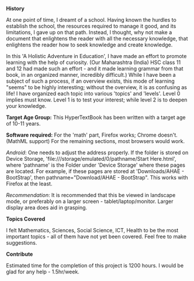 **History**

At one point of time, I dreamt of a school. Having known the hurdles to establish the school, the resources required to manage it good, and its limitations, I gave up on that path. Instead, I thought, why not make a document that enlightens the reader with all the necessary knowledge, that enlightens the reader how to seek knowledge and create knowledge.

In this 'A Holistic Adventure in Education', I have made an effort to promote learning with the help of curiosity. (Our Maharashtra (India) HSC class 11 and 12 had made such an effort - and it made learning grammar from that book, in an organized manner, incredibly difficult.) While I have been a subject of such a process, if an overview exists, this mode of learning "seems" to be highly interesting; without the overview, it is as confusing as life! I have organized each topic into various 'topics' and 'levels'. Level 0 implies must know. Level 1 is to test your interest; while level 2 is to deepen your knowledge. 

**Target Age Group:** This HyperTextBook has been written with a target age of 10-11 years. 

**Software required:** For the 'math' part, Firefox works; Chrome doesn't. (MathML support) For the remaining sections, most browsers would work. 

*Android*: One needs to adjust the address properly. If the folder is stored on Device Storage, 'file:///storage/emulated/0/pathname/Start Here.html', where 'pathname' is the Folder under 'Device Storage' where these pages are located. For example, if these pages are stored at 'Downloads/AHAE - BootStrap', then pathname="Download/AHAE - BootStrap". This works with Firefox at the least.

*Recommendation*: It is recommended that this be viewed in landscape mode, or preferably on a larger screen - tablet/laptop/monitor. Larger display area does aid in grasping.

**Topics Covered**

I felt Mathematics, Sciences, Social Science, ICT, Health to be the most important topics - all of them have not yet been covered. Feel free to make suggestions.

**Contribute**

Estimated time for the completion of this project is 1200 hours. I would be glad for any help - 1.5hr/week.
